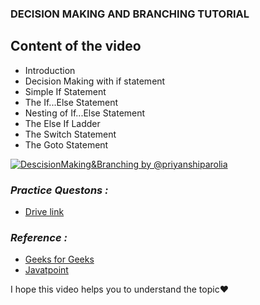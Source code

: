 ### DECISION MAKING AND BRANCHING TUTORIAL

## Content of the video
- Introduction
- Decision Making with if statement
- Simple If Statement
- The If...Else Statement
- Nesting of If...Else Statement
- The Else If Ladder
- The Switch Statement
- The Goto Statement


[![DescisionMaking&Branching by @priyanshiparolia](https://user-images.githubusercontent.com/78092804/135801823-b6cd3239-8b78-402b-89a3-444dfcf3ff4c.png)](https://drive.google.com/file/d/1mxdaZUOXjTO-AcdjPObKROvjGZVkpyTS/view?usp=sharing)


### ***Practice Questons :***
* [Drive link](https://drive.google.com/file/d/1Hmo5P7XeqtT1mtQk1cZpBb8noptcHfMX/view?usp=sharing)

### ***Reference :***
* [Geeks for Geeks](geeksforgeeks.org)
* [Javatpoint](javatpoint.com)

I hope this video helps you to understand the topic❤️

